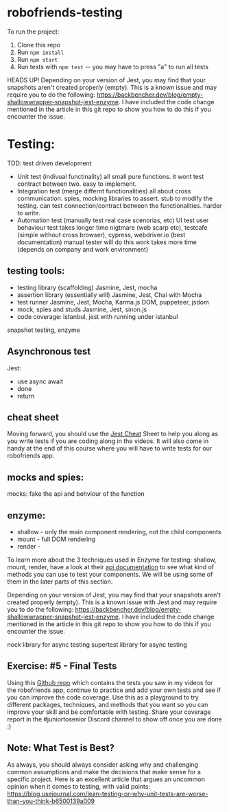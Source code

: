 # robofriends-testing

To run the project: 

1. Clone this repo
2. Run `npm install`
3. Run `npm start`
4. Run tests with `npm test` -- you may have to press "a" to run all tests

HEADS UP! Depending on your version of Jest, you may find that your snapshots aren't created properly (empty). This is a known issue and may require you to do the following: https://backbencher.dev/blog/empty-shallowwrapper-snapshot-jest-enzyme. I have included the code change mentioned in the article in this git repo to show you how to do this if you encounter the issue.

# Testing:

TDD: test driven development

- Unit test (indivual functinality)
    all small pure functions.
    it wont test contract between two.
    easy to implement.
- Integration test (merge differnt functionalities)
    all about cross communication.
    spies, mocking libraries to assert.
    stub to modify the testing.
    can test connection/contract between the functionalities.
    harder to write.
- Automation test (manually test real case scenorias, etc)
    UI test
    user behaviour test
    takes longer time
    nigtmare (web scarp etc), testcafe (simple without cross browser), cypress, webdriver.io (best documentation)
    manual tester will do this work
    takes more time (depends on company and work environment)
## testing tools:

- testing library (scaffolding)
    Jasmine, Jest, mocha
- assertion library (essentially will)
    Jasmine, Jest, Chai with Mocha
- test runner
    Jasmine, Jest, Mocha, Karma.js
    DOM, puppeteer, jsdom
- mock, spies and studs
    Jasmine, Jest, sinon.js
- code coverage:
    istanbul, jest with running under istanbul

snapshot testing, enzyme

## Asynchronous test

Jest:

 - use async await
 - done
 - return

## cheat sheet

Moving forward, you should use the [Jest Cheat](https://github.com/sapegin/jest-cheat-sheet) Sheet to help you along as you write tests if you are coding along in the videos. It will also come in handy at the end of this course where you will have to write tests for our robofriends app. 

## mocks and spies:
mocks: fake the api and behviour of the function

## enzyme:

- shallow - only the main component rendering, not the child components
- mount - full DOM rendering
- render - 

To learn more about the 3 techniques used in Enzyme for testing: shallow, mount, render, have a look at their [api documentation](https://enzymejs.github.io/enzyme/docs/api/) to see what kind of methods you can use to test your components. We will be using some of them in the later parts of this section.

Depending on your version of Jest, you may find that your snapshots aren't created properly (empty). This is a known issue with Jest and may require you to do the following: https://backbencher.dev/blog/empty-shallowwrapper-snapshot-jest-enzyme. I have included the code change mentioned in the article in this git repo to show you how to do this if you encounter the issue.

nock library for async testing
supertest library for async testing

## Exercise: #5 - Final Tests
Using this [Github repo](https://github.com/aneagoie/robofriends-testing) which contains the tests you saw in my videos for the robofriends app, continue to practice and add your own tests and see if you can improve the code coverage. Use this as a playground to try different packages, techniques, and methods that you want so you can improve your skill and be comfortable with testing. Share your coverage report in the #juniortosenior Discord channel to show off once you are done :)

## Note: What Test is Best?
As always, you should always consider asking why and challenging common assumptions and make the decisions that make sense for a specific project. Here is an excellent article that argues an uncommon opinion when it comes to testing, with valid points: https://blog.usejournal.com/lean-testing-or-why-unit-tests-are-worse-than-you-think-b6500139a009
